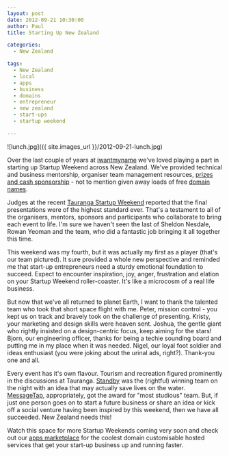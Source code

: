```yaml
---
layout: post
date: 2012-09-21 10:30:00
author: Paul
title: Starting Up New Zealand

categories:
  - New Zealand

tags:
  - New Zealand
  - local
  - apps
  - business
  - domains
  - entrepreneur
  - new zealand
  - start-ups
  - startup weekend

---
```


![lunch.jpg]({{ site.images_url }}/2012-09-21-lunch.jpg)

Over the last couple of years at [iwantmyname](https://iwantmyname.co.nz/) we've loved playing a part in starting up Startup Weekend across New Zealand. We've provided technical and business mentorship, organiser team management resources, [prizes and cash sponsorship](https://iwantmyname.com/blog/2012/07/wonderful-wellington-startup-w.html) - not to mention given away loads of free [domain names](https://iwantmyname.co.nz/domains). 

Judges at the recent [Tauranga Startup Weekend](http://tauranga.startupweekend.org/) reported that the final presentations were of the highest standard ever. That's a testament to all of the organisers, mentors, sponsors and participants who collaborate to bring each event to life. I'm sure we haven't seen the last of Sheldon Nesdale, Rowan Yeoman and the team, who did a fantastic job bringing it all together this time.

This weekend was my fourth, but it was actually my first as a player (that's our team pictured). It sure provided a whole new perspective and reminded me that start-up entrepreneurs need a sturdy emotional foundation to succeed. Expect to encounter inspiration, joy, anger, frustration and elation on your Startup Weekend roller-coaster. It's like a microcosm of a real life business.

But now that we've all returned to planet Earth, I want to thank the talented team who took that short space flight with me. Peter, mission control - you kept us on track and bravely took on the challenge of presenting. Kristy, your marketing and design skills were heaven sent. Joshua, the gentle giant who rightly insisted on a design-centric focus, keep aiming for the stars! Bjorn, our engineering officer, thanks for being a techie sounding board and putting me in my place when it was needed. Nigel, our loyal foot soldier and ideas enthusiast (you were joking about the urinal ads, right?). Thank-you one and all.

Every event has it's own flavour. Tourism and recreation figured prominently in the discussions at Tauranga. [Standby](http://tauranga.startupweekend.org/2012/09/19/in-the-media-bay-of-plenty-times-article-about-the-winning-startup-at-tauranga-startup-weekend-2012/) was the (rightful) winning team on the night with an idea that may actually save lives on the water. [MessageTap](http://archived.link/http://messagetap.me/), appropriately, got the award for "most studious" team. But, if just one person goes on to start a future business or share an idea or kick off a social venture having been inspired by this weekend, then we have all succeeded. New Zealand needs this!

Watch this space for more Startup Weekends coming very soon and check out our [apps marketplace](https://iwantmyname.co.nz/services) for the coolest domain customisable hosted services that get your start-up business up and running faster.
